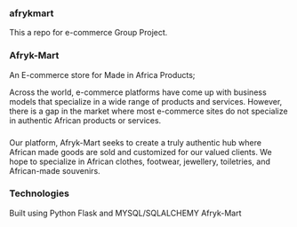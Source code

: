 ### afrykmart
This a repo for e-commerce Group Project.


### Afryk-Mart 

An E-commerce store for Made in Africa Products; 

Across the world, e-commerce platforms have come up with business models that specialize in a wide range of products and services. However, there is a gap in the market where most e-commerce sites do not specialize in authentic African products or services. 
###
Our platform, Afryk-Mart seeks to create a truly authentic hub where African made goods are sold and customized for our valued clients. We hope to specialize in African clothes, footwear, jewellery, toiletries, and African-made souvenirs.

### Technologies 

Built using Python Flask and MYSQL/SQLALCHEMY Afryk-Mart 